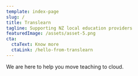 ```yaml
---
template: index-page
slug: /
title: Translearn
tagline: Supporting NZ local education providers
featuredImage: /assets/asset-5.png
cta:
  ctaText: Know more
  ctaLink: /hello-from-translearn
---
```

We are here to help you move teaching to cloud.